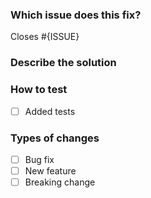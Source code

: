 <!--
Please review our Contribution Guidelines (CONTRIBUTING.md) before creating an issue or submitting a PR 🙌
-->

### Which issue does this fix?
<!-- Replace {ISSUE} with the issue number you've fixed -->

Closes #{ISSUE}



### Describe the solution
<!-- Add some details about what you did to fix the issue -->



### How to test
<!-- Describe how to test this PR and check the box if you added tests -->

- [ ] Added tests



### Types of changes
<!-- What types of changes does your code introduce? -->

- [ ] Bug fix               <!-- non-breaking change which fixes an issue -->
- [ ] New feature           <!-- non-breaking change which adds functionality -->
- [ ] Breaking change       <!-- fix or feature that would cause existing functionality to not work as expected -->
